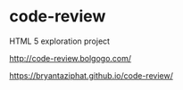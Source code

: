 # code-review
HTML 5 exploration project

http://code-review.bolgogo.com/

https://bryantaziphat.github.io/code-review/